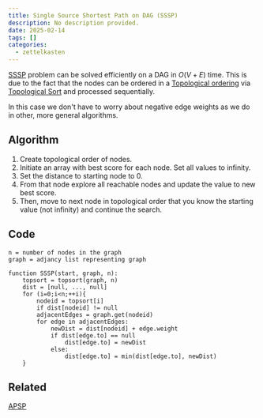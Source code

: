 ```yaml
---
title: Single Source Shortest Path on DAG (SSSP)
description: No description provided.
date: 2025-02-14
tags: []
categories:
  - zettelkasten
---
```


[SSSP](SSSP) problem can be solved efficiently on a DAG in $O(V+E)$ time.
This is due to the fact that the nodes can be ordered in a 
[Topological ordering](Topological%20ordering.md) via 
[Topological Sort](Topological%20Sort.md) and processed sequentially. 

In this case we don't have to worry about negative edge weights as we do in other, more general algorithms.

## Algorithm

1. Create topological order of nodes.
2. Initiate an array with best score for each node. Set all values to infinity. 
3. Set the distance to starting node to 0.
4. From that node explore all reachable nodes and update the value to new best score.
5. Then, move to next node in topological order that you know the starting value (not infinity) and continue the search.

## Code

```pseudo
n = number of nodes in the graph
graph = adjancy list representing graph

function SSSP(start, graph, n):
	topsort = topsort(graph, n)
	dist = [null, ..., null]
	for (i=0;i<n;++i){
		nodeid = topsort[i]
		if dist[nodeid] != null
		adjacentEdges = graph.get(nodeid)
		for edge in adjacentEdges:
			newDist = dist[nodeid] + edge.weight
			if dist[edge.to] == null
				dist[edge.to] = newDist
			else:
				dist[edge.to] = min(dist[edge.to], newDist)		
	}
```

## Related

[APSP](APSP)